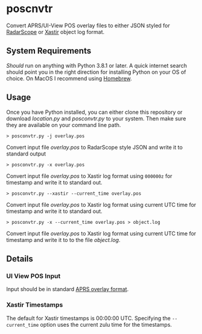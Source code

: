 # poscnvtr

Convert APRS/UI-View POS overlay files to either JSON styled for [RadarScope](https://www.radarscope.app) or [Xastir](http://xastir.org/) object log format.

## System Requirements

_Should_ run on anything with Python 3.8.1 or later. A quick internet search should point you in the right direction for installing Python on your OS of choice. On MacOS I recommend using [Homebrew](https://brew.sh).

## Usage

Once you have Python installed, you can either clone this repository or download _location.py_ and _posconvtr.py_ to your system. Then make sure they are available on your command line path.

    > posconvtr.py -j overlay.pos

Convert input file _overlay.pos_ to RadarScope style JSON and write it to standard output

    > posconvtr.py -x overlay.pos

Convert input file _overlay.pos_ to Xastir log format using `000000z` for timestamp and write it to standard out.

    > posconvtr.py --xastir --current_time overlay.pos

Convert input file _overlay.pos_ to Xastir log format using current UTC time for timestamp and write it to standard out.

    > posconvtr.py -x --current_time overlay.pos > object.log

Convert input file _overlay.pos_ to Xastir log format using current UTC time for timestamp and write it to to the file _object.log_.

## Details

### UI View POS Input

Input should be in standard [APRS overlay format](https://www.ve3kbr.com/aprs/aprs_overlay_format.htm).

### Xastir Timestamps

The default for Xastir timestamps is 00:00:00 UTC. Specifying the `--current_time` option uses the current zulu time for the timestamps.
